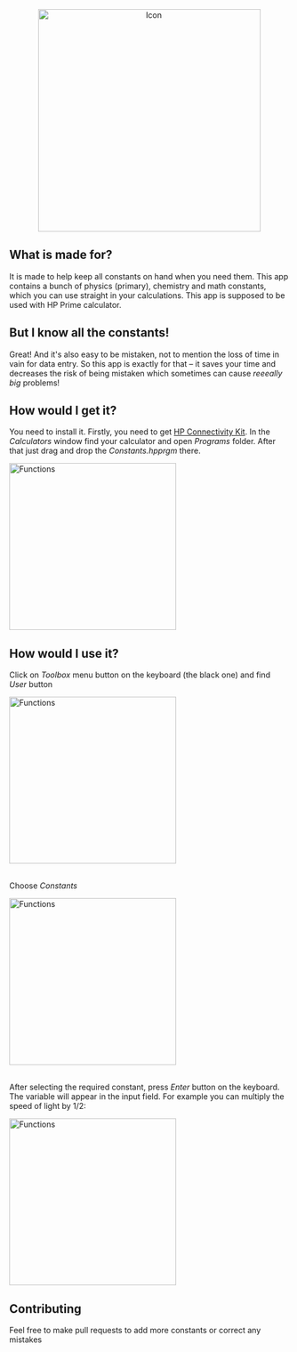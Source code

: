 <div align="center">
    <img src="https://cdn.rawgit.com/krlc/Constants/1e1fd5ef/readme/icon.svg" alt="Icon" width="400"/>
  <br>
</div>

## What is made for?

It is made to help keep all constants on hand when you need them. This app contains a bunch of physics (primary), chemistry and math constants, which you can use straight in your calculations.
This app is supposed to be used with HP Prime calculator.

## But I know all the constants!

Great! And it's also easy to be mistaken, not to mention the loss of time in vain for data entry. So this app is exactly for that – it saves your time and decreases the risk of being mistaken which sometimes can cause _reeeally big_ problems!

## How would I get it?
You need to install it. Firstly, you need to get [HP Connectivity Kit](https://support.hp.com/us-en/drivers/selfservice/HP-Prime-Graphing-Calculator/5367459/model/5367460). In the _Calculators_ window find your calculator and open _Programs_ folder. After that just drag and drop the _Constants.hpprgm_ there.

<img src="https://raw.githubusercontent.com/krlc/Constants/master/readme/connkit.png" width="300" alt="Functions" align="middle">

## How would I use it?

Click on _Toolbox_ menu button on the keyboard (the black one) and find _User_ button

<img src="https://raw.githubusercontent.com/krlc/Constants/master/readme/functions.png" width="300" alt="Functions" align="middle"><br><br>

Choose _Constants_

<img src="https://raw.githubusercontent.com/krlc/Constants/master/readme/constants.png" width="300" alt="Functions" align="middle"><br><br>

After selecting the required constant, press _Enter_ button on the keyboard. The variable will appear in the input field.
For example you can multiply the speed of light by 1/2:

<img src="https://raw.githubusercontent.com/krlc/Constants/master/readme/theuseof.png" width="300" alt="Functions" align="middle">

## Contributing

Feel free to make pull requests to add more constants or correct any mistakes
